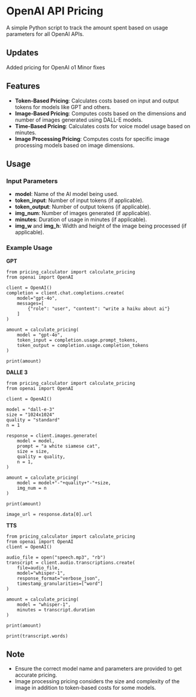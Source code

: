 # OpenAI API Pricing

A simple Python script to track the amount spent based on usage parameters for all OpenAI APIs.

## Updates 
Added pricing for OpenAI o1
Minor fixes

## Features

- **Token-Based Pricing**: Calculates costs based on input and output tokens for models like GPT and others.
- **Image-Based Pricing**: Computes costs based on the dimensions and number of images generated using DALL-E models.
- **Time-Based Pricing**: Calculates costs for voice model usage based on minutes.
- **Image Processing Pricing**: Computes costs for specific image processing models based on image dimensions.

## Usage

### Input Parameters

- **model**: Name of the AI model being used.
- **token_input**: Number of input tokens (if applicable).
- **token_output**: Number of output tokens (if applicable).
- **img_num**: Number of images generated (if applicable).
- **minutes**: Duration of usage in minutes (if applicable).
- **img_w** and **img_h**: Width and height of the image being processed (if applicable).

### Example Usage

**GPT**
```
from pricing_calculator import calculate_pricing
from openai import OpenAI

client = OpenAI()
completion = client.chat.completions.create(
    model="gpt-4o",
    messages=[
        {"role": "user", "content": "write a haiku about ai"}
    ]
)

amount = calculate_pricing(
    model = "gpt-4o",
    token_input = completion.usage.prompt_tokens,
    token_output = completion.usage.completion_tokens
)

print(amount)
```

**DALLE 3**
```
from pricing_calculator import calculate_pricing
from openai import OpenAI

client = OpenAI()

model = "dall-e-3"
size = "1024x1024"
quality = "standard"
n = 1

response = client.images.generate(
    model = model,
    prompt = "a white siamese cat",
    size = size,
    quality = quality,
    n = 1,
)

amount = calculate_pricing(
    model = model+"-"+quality+"-"+size,
    img_num = n
)

print(amount)

image_url = response.data[0].url
```

**TTS**
```
from pricing_calculator import calculate_pricing
from openai import OpenAI
client = OpenAI()

audio_file = open("speech.mp3", "rb")
transcript = client.audio.transcriptions.create(
    file=audio_file,
    model="whisper-1",
    response_format="verbose_json",
    timestamp_granularities=["word"]
)

amount = calculate_pricing(
    model = "whisper-1",
    minutes = transcript.duration
)

print(amount)

print(transcript.words)
```

## Note

- Ensure the correct model name and parameters are provided to get accurate pricing.
- Image processing pricing considers the size and complexity of the image in addition to token-based costs for some models.
